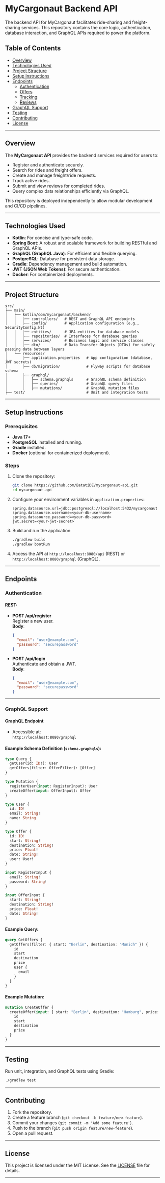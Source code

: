 


# MyCargonaut Backend API

The backend API for MyCargonaut facilitates ride-sharing and freight-sharing services. This repository contains the core logic, authentication, database interaction, and GraphQL APIs required to power the platform.

## Table of Contents

- [Overview](#overview)
- [Technologies Used](#technologies-used)
- [Project Structure](#project-structure)
- [Setup Instructions](#setup-instructions)
- [Endpoints](#endpoints)
    - [Authentication](#authentication)
    - [Offers](#offers)
    - [Tracking](#tracking)
    - [Reviews](#reviews)
- [GraphQL Support](#graphql-support)
- [Testing](#testing)
- [Contributing](#contributing)
- [License](#license)

---

## Overview

The **MyCargonaut API** provides the backend services required for users to:
- Register and authenticate securely.
- Search for rides and freight offers.
- Create and manage freight/ride requests.
- Track active rides.
- Submit and view reviews for completed rides.
- Query complex data relationships efficiently via GraphQL.

This repository is deployed independently to allow modular development and CI/CD pipelines.

---

## Technologies Used

- **Kotlin**: For concise and type-safe code.
- **Spring Boot**: A robust and scalable framework for building RESTful and GraphQL APIs.
- **GraphQL (GraphQL Java)**: For efficient and flexible querying.
- **PostgreSQL**: Database for persistent data storage.
- **Gradle**: Dependency management and build automation.
- **JWT (JSON Web Tokens)**: For secure authentication.
- **Docker**: For containerized deployments.

---

## Project Structure

```plaintext
src/
├── main/
│   ├── kotlin/com/mycargonaut/backend/
│   │   ├── controllers/   # REST and GraphQL API endpoints
│   │   ├── config/        # Application configuration (e.g., SecurityConfig.kt)
│   │   ├── entities/      # JPA entities for database models
│   │   ├── repositories/  # Interfaces for database queries
│   │   ├── services/      # Business logic and service classes
│   │   ├── dto/           # Data Transfer Objects (DTOs) for safely passing data between layers
│   └── resources/
│       ├── application.properties   # App configuration (database, JWT secrets)
│       ├── db/migration/            # Flyway scripts for database schema
│       ├── graphql/
│       │   ├── schema.graphqls      # GraphQL schema definition
│       │   ├── queries/             # GraphQL query files
│       │   ├── mutations/           # GraphQL mutation files
├── test/                            # Unit and integration tests
```

---

## Setup Instructions

### Prerequisites

- **Java 17+**
- **PostgreSQL** installed and running.
- **Gradle** installed.
- **Docker** (optional for containerized deployment).

### Steps

1. Clone the repository:
   ```bash
   git clone https://github.com/BatatiDE/mycargonaut-api.git
   cd mycargonaut-api
   ```

2. Configure your environment variables in `application.properties`:
   ```properties
   spring.datasource.url=jdbc:postgresql://localhost:5432/mycargonaut
   spring.datasource.username=<your-db-username>
   spring.datasource.password=<your-db-password>
   jwt.secret=<your-jwt-secret>
   ```

3. Build and run the application:
   ```bash
   ./gradlew build
   ./gradlew bootRun
   ```

4. Access the API at `http://localhost:8080/api` (REST) or `http://localhost:8080/graphql` (GraphQL).

---

## Endpoints

### Authentication

#### REST:
- **POST /api/register**  
  Register a new user.  
  **Body**:
  ```json
  {
    "email": "user@example.com",
    "password": "securepassword"
  }
  ```

- **POST /api/login**  
  Authenticate and obtain a JWT.  
  **Body**:
  ```json
  {
    "email": "user@example.com",
    "password": "securepassword"
  }
  ```

---

### GraphQL Support

#### GraphQL Endpoint
- Accessible at:  
  `http://localhost:8080/graphql`

#### Example Schema Definition (`schema.graphqls`):
```graphql
type Query {
  getUser(id: ID!): User
  getOffers(filter: OfferFilter): [Offer]
}

type Mutation {
  registerUser(input: RegisterInput): User
  createOffer(input: OfferInput): Offer
}

type User {
  id: ID!
  email: String!
  name: String
}

type Offer {
  id: ID!
  start: String!
  destination: String!
  price: Float!
  date: String!
  user: User!
}

input RegisterInput {
  email: String!
  password: String!
}

input OfferInput {
  start: String!
  destination: String!
  price: Float!
  date: String!
}
```

#### Example Query:
```graphql
query GetOffers {
  getOffers(filter: { start: "Berlin", destination: "Munich" }) {
    id
    start
    destination
    price
    user {
      email
    }
  }
}
```

#### Example Mutation:
```graphql
mutation CreateOffer {
  createOffer(input: { start: "Berlin", destination: "Hamburg", price: 120, date: "2024-12-15" }) {
    id
    start
    destination
    price
  }
}
```

---

## Testing

Run unit, integration, and GraphQL tests using Gradle:

```bash
./gradlew test
```

---

## Contributing

1. Fork the repository.
2. Create a feature branch (`git checkout -b feature/new-feature`).
3. Commit your changes (`git commit -m 'Add some feature'`).
4. Push to the branch (`git push origin feature/new-feature`).
5. Open a pull request.

---

## License

This project is licensed under the MIT License. See the [LICENSE](LICENSE) file for details.

---